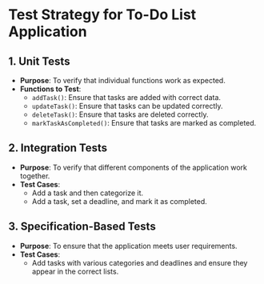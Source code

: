 # Test Strategy for To-Do List Application

## 1. Unit Tests

- **Purpose**: To verify that individual functions work as expected.
- **Functions to Test**:
  - `addTask()`: Ensure that tasks are added with correct data.
  - `updateTask()`: Ensure that tasks can be updated correctly.
  - `deleteTask()`: Ensure that tasks are deleted correctly.
  - `markTaskAsCompleted()`: Ensure that tasks are marked as completed.

## 2. Integration Tests

- **Purpose**: To verify that different components of the application work together.
- **Test Cases**:
  - Add a task and then categorize it.
  - Add a task, set a deadline, and mark it as completed.

## 3. Specification-Based Tests

- **Purpose**: To ensure that the application meets user requirements.
- **Test Cases**:
  - Add tasks with various categories and deadlines and ensure they appear in the correct lists.
